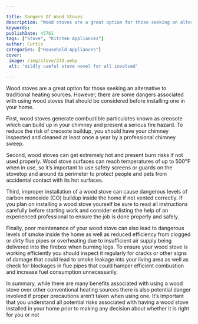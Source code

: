```yaml
---

title: Dangers Of Wood Stoves
description: "Wood stoves are a great option for those seeking an alternative to traditional heating sources. However, there are some dangers as...get the full scoop"
keywords: 
publishDate: 45761
tags: ["Stove", "Kitchen Appliances"]
author: Curtis
categories: ["Household Appliances"]
cover: 
 image: /img/stove/243.webp
 alt: 'mildly useful stove novel for all involved'

---
```


Wood stoves are a great option for those seeking an alternative to traditional heating sources. However, there are some dangers associated with using wood stoves that should be considered before installing one in your home.

First, wood stoves generate combustible particulates known as creosote which can build up in your chimney and present a serious fire hazard. To reduce the risk of creosote buildup, you should have your chimney inspected and cleaned at least once a year by a professional chimney sweep. 

Second, wood stoves can get extremely hot and present burn risks if not used properly. Wood stove surfaces can reach temperatures of up to 500°F when in use, so it’s important to use safety screens or guards on the stovetop and around its perimeter to protect people and pets from accidental contact with its hot surfaces. 

Third, improper installation of a wood stove can cause dangerous levels of carbon monoxide (CO) buildup inside the home if not vented correctly. If you plan on installing a wood stove yourself be sure to read all instructions carefully before starting work and consider enlisting the help of an experienced professional to ensure the job is done properly and safely. 

Finally, poor maintenance of your wood stove can also lead to dangerous levels of smoke inside the home as well as reduced efficiency from clogged or dirty flue pipes or overheating due to insufficient air supply being delivered into the firebox when burning logs. To ensure your wood stove is working efficiently you should inspect it regularly for cracks or other signs of damage that could lead to smoke leakage into your living area as well as check for blockages in flue pipes that could hamper efficient combustion and increase fuel consumption unnecessarily. 

In summary, while there are many benefits associated with using a wood stove over other conventional heating sources there is also potential danger involved if proper precautions aren’t taken when using one. It’s important that you understand all potential risks associated with having a wood stove installed in your home prior to making any decision about whether it is right for you or not
